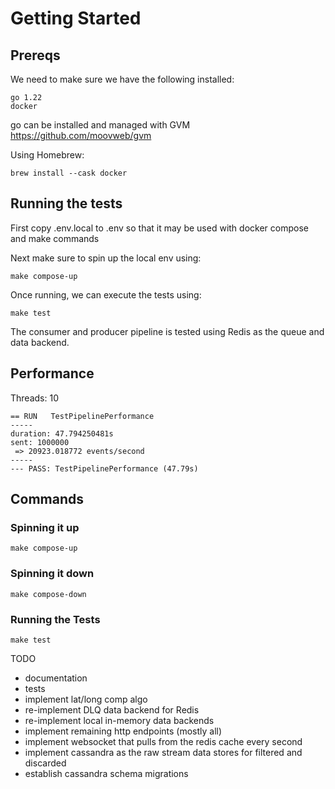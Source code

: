 # Getting Started

## Prereqs

We need to make sure we have the following installed:
```
go 1.22
docker
```

go can be installed and managed with GVM https://github.com/moovweb/gvm

Using Homebrew:

```
brew install --cask docker
```

## Running the tests

First copy .env.local to .env so that it may be used with docker compose and make commands

Next make sure to spin up the local env using:
```
make compose-up
```

Once running, we can execute the tests using:
```
make test
```

The consumer and producer pipeline is tested using Redis as the queue and data backend.

## Performance

Threads: 10

```
== RUN   TestPipelinePerformance
-----
duration: 47.794250481s
sent: 1000000
 => 20923.018772 events/second
-----
--- PASS: TestPipelinePerformance (47.79s)
```

## Commands

### Spinning it up
```
make compose-up
```

### Spinning it down
```
make compose-down
```

### Running the Tests
```
make test
```

<!-- ### Create A Migration -->
<!-- ``` -->
<!-- make migrate-create n=name -->
<!-- ``` -->

<!-- #### Example -->
<!-- ``` -->
<!-- make migrate-create name=events -->
<!-- ``` -->

<!-- ### Manually Migrating Up -->
<!-- ``` -->
<!-- make migrate-up -->
<!-- ``` -->
<!-- *note: this will migrate to the latest -->

<!-- ### Manually Migrating Down -->
<!-- ``` -->
<!-- make migrate-down -->
<!-- ``` -->
<!-- *note: this will migrate down one step, n=1 -->

<!-- ### Manualy Forcing a Migration -->
<!-- ``` -->
<!-- make migrate-force v=$(v) -->
<!-- ``` -->

<!-- #### Example -->
<!-- ``` -->
<!-- make migrate-force v=2 -->
<!-- ``` -->


TODO
* documentation
* tests
* implement lat/long comp algo
* re-implement DLQ data backend for Redis
* re-implement local in-memory data backends
* implement remaining http endpoints (mostly all)
* implement websocket that pulls from the redis cache every second
* implement cassandra as the raw stream data stores for filtered and discarded
* establish cassandra schema migrations
